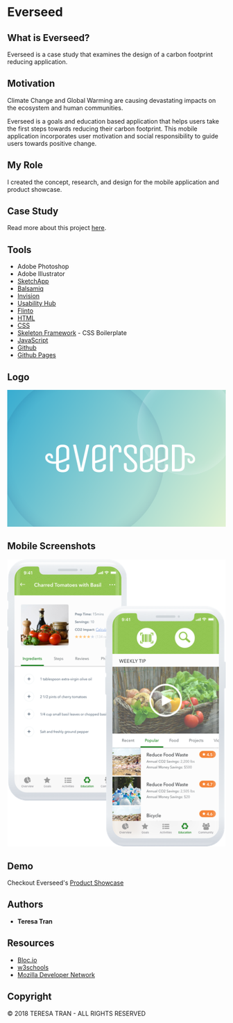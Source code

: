 # Everseed

## What is Everseed?
Everseed is a case study that examines the design of a carbon footprint reducing application.  

## Motivation
Climate Change and Global Warming are causing devastating impacts on the ecosystem and human communities. 

Everseed is a goals and education based application that helps users take the first steps towards reducing their carbon footprint. This mobile application incorporates user motivation and social responsibility to guide users towards positive change.

## My Role
I created the concept, research, and design for the mobile application and product showcase. 

## Case Study
Read more about this project [here](http://teresatran.co/cs-everseed.html).


## Tools
* Adobe Photoshop
* Adobe Illustrator
* [SketchApp](https://www.sketchapp.com/)
* [Balsamiq](https://balsamiq.com/)
* [Invision](https://www.invisionapp.com/home)
* [Usability Hub](https://usabilityhub.com/)
* [Flinto](https://www.flinto.com/)
* [HTML](https://developer.mozilla.org/en-US/docs/Web/Guide/HTML/HTML5)
* [CSS](https://developer.mozilla.org/en-US/docs/Web/CSS/CSS3)
* [Skeleton Framework](http://getskeleton.com/) - CSS Boilerplate
* [JavaScript](https://developer.mozilla.org/en-US/docs/Web/JavaScript)
* [Github](https://github.com/)
* [Github Pages](https://pages.github.com/)

## Logo
![logo](https://github.com/tranteresa/everseed/blob/master/readme_assets/logo.png)


## Mobile Screenshots

![logo](https://github.com/tranteresa/everseed/blob/master/readme_assets/feature2-mobile.png)


## Demo
Checkout Everseed's [Product Showcase](http://teresatran.co/everseed/)

## Authors

* **Teresa Tran**

## Resources
* [Bloc.io](https://www.bloc.io/?utm_campaign=search_bloc_brand&utm_adgroup=blockio---desktop-exact&utm_content=desktop&utm_term=bloc-io_exact&utm_source=adwords&utm_medium=cpc&gclid=EAIaIQobChMIorS7sISt2wIVV7jACh1BcA_KEAAYASAAEgIPFPD_BwE)
* [w3schools](https://www.w3schools.com/)
* [Mozilla Developer Network](https://developer.mozilla.org/en-US/)
 
 
## Copyright
© 2018 TERESA TRAN -  ALL RIGHTS RESERVED
